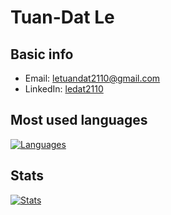 # Tuan-Dat Le
## Basic info
* Email: letuandat2110@gmail.com
* LinkedIn: [ledat2110](https://www.linkedin.com/in/ledat2110/)

## Most used languages
[![Languages](https://github-readme-stats.vercel.app/api/top-langs/?username=ledat2110&layout=compact)](#)
## Stats
[![Stats](https://github-readme-stats.vercel.app/api?username=ledat2110&show_icons=true&count_private=true "GitHub stats")](#)  
<!-- ## Streak
[![GitHub Streak](http://github-readme-streak-stats.herokuapp.com?user=ledat2110)](#)
 -->

<!--
**ledat2110/ledat2110** is a ✨ _special_ ✨ repository because its `README.md` (this file) appears on your GitHub profile.

Here are some ideas to get you started:

- 🔭 I’m currently working on ...
- 🌱 I’m currently learning ...
- 👯 I’m looking to collaborate on ...
- 🤔 I’m looking for help with ...
- 💬 Ask me about ...
- 📫 How to reach me: ...
- 😄 Pronouns: ...
- ⚡ Fun fact: ...
-->
